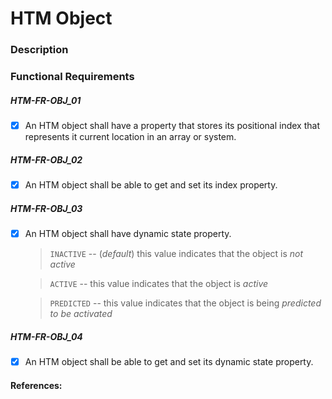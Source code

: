 
# HTM Object

### Description

### Functional Requirements

##### HTM-FR-OBJ_01
- [x] An HTM object shall have a property that stores its positional index that represents it current location in an array or system.

##### HTM-FR-OBJ_02
- [x] An HTM object shall be able to get and set its index property.

##### HTM-FR-OBJ_03
- [x] An HTM object shall have dynamic state property.

    > `INACTIVE` -- (*default*) this value indicates that the object is *not active*

    > `ACTIVE` -- this value indicates that the object is *active*

    > `PREDICTED` -- this value indicates that the object is being *predicted to be activated*

##### HTM-FR-OBJ_04
- [x] An HTM object shall be able to get and set its dynamic state property.

#### References:
